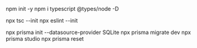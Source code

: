 npm init -y
npm i typescript @types/node -D

npx tsc --init
npx eslint --init

npx prisma init --datasource-provider SQLite
npx prisma migrate dev
npx prisma studio
npx prisma reset